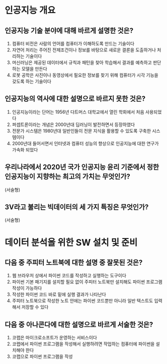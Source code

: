 # 인공지능 개요

## 인공지능 기술 분야에 대해 바르게 설명한 것은?

1. 컴퓨터 비전은 사람의 언어를 컴퓨터가 이해하도록 만드는 기술이다
2. 자연어 처리는 주어진 전제조건이나 정보를 바탕으로 새로운 결론을 도출하거나 처리하는 기술이다
3. 머신러닝은 제공된 데이터에서 규칙과 패턴을 찾아 학습해서 결과를 예측하고 판단하는 모델을 만든다
4. 로봇 공학은 사진이나 동영상에서 필요한 정보를 찾기 위해 컴퓨터가 시각 기능을 갖도록 하는 기술이다
## 인공지능의 역사에 대한 설명으로 바르지 못한 것은?

1. 인공지능이라는 단어는 1956년 다트머스 대학교에서 열린 학회에서 처음 사용되었다
2. 퍼셉트론이라는 개념은 2000년대 딥러닝이 발전하면서 등장하였다
3. 전문가 시스템은 1980년대 일반인들이 전문 지식을 활용할 수 있도록 구축한 시스템이다
4. 2000년대 들어서면서 인터넷과 컴퓨터 성능의 향상으로 인공지능에 대한 연구가 가속화 되었다
## 우리나라에서 2020년 국가 인공지능 윤리 기준에서 정한 인공지능이 지향하는 최고의 가치는 무엇인가?
(서술형)
## 3V라고 불리는 빅데이터의 세 가지 특징은 무엇인가?
(서술형)
# 데이터 분석을 위한 SW 설치 및 준비
## 다음 중 주피터 노트북에 대한 설명 중 잘못된 것은?
1. 웹 브라우저 상에서 파이썬 코드를 작성하고 실행하는 도구이다
2. 파이썬 기본 패기지를 설치할 필요 없이 주피터 노트북만 설치해도 파이썬 프로그램 작성이 가능하다
3. 작성한 파이썬 코드 바로 밑에 실행 결과가 나타난다
4. 주피터 노트북으로 작성한 노트 안에는 파이썬 코드뿐만 아니라 일반 텍스트도 입력해서 저장할 수 있다
## 다음 중 아나콘다에 대한 설명으로 바르게 서술한 것은?
1. 코랩은 마이크로소프트가 운영하는 서비스이다 
2. 코랩에서 파이썬 프로그램을 작성해서 실행하려면 작업하는 컴퓨터에 파이썬을 설치해야 한다
3. 코랩으로 파이썬 프로그램을 작성